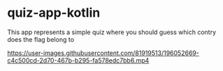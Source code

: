 # quiz-app-kotlin

This app represents a simple quiz where you should guess which contry does the flag belong to


https://user-images.githubusercontent.com/81919513/196052669-c4c500cd-2d70-467b-b295-fa578edc7bb6.mp4

